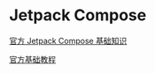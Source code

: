 # Jetpack Compose

[官方 Jetpack Compose 基础知识](https://developer.android.com/codelabs/jetpack-compose-basics)

[官方基础教程](https://developer.android.com/jetpack/compose/tutorial?hl=zh-cn)
